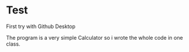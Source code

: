 # Test
 First try with Github Desktop

The program is a very simple Calculator so i wrote the whole code in one class.